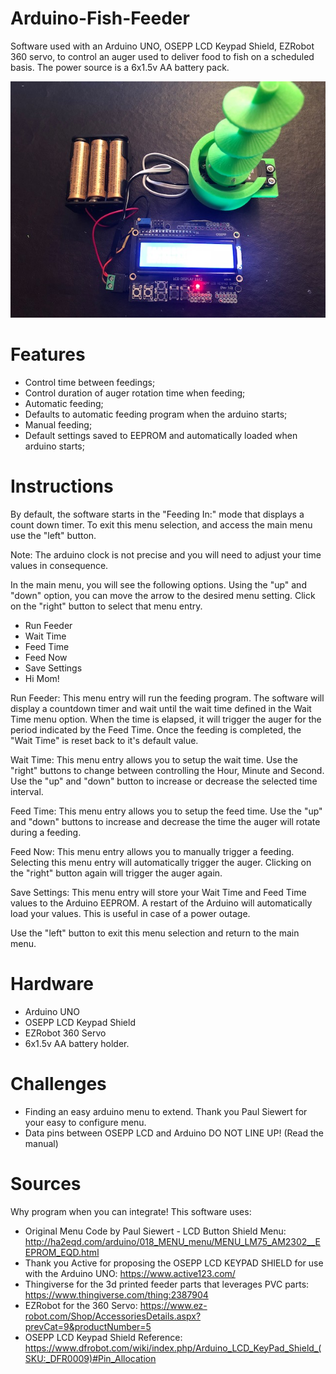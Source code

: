 # Arduino-Fish-Feeder
Software used with an Arduino UNO, OSEPP LCD Keypad Shield, EZRobot 360 servo, to control an auger used to deliver food to fish on a scheduled basis.  The power source is a 6x1.5v AA battery pack.

<img src="https://github.com/GermainBrunet/Arduino-Fish-Feeder/blob/master/img/Fish%20Feeder%20Setup.jpg"/>

# Features
- Control time between feedings;
- Control duration of auger rotation time when feeding;
- Automatic feeding;
- Defaults to automatic feeding program when the arduino starts;
- Manual feeding;
- Default settings saved to EEPROM and automatically loaded when arduino starts;

# Instructions
By default, the software starts in the "Feeding In:" mode that displays a count down timer.  To exit this menu selection, and access the main menu use the "left" button.

Note:  The arduino clock is not precise and you will need to adjust your time values in consequence.

In the main menu, you will see the following options.  Using the "up" and "down" option, you can move the arrow to the desired menu setting.  Click on the "right" button to select that menu entry. 
- Run Feeder
- Wait Time
- Feed Time
- Feed Now
- Save Settings
- Hi Mom!

Run Feeder: This menu entry will run the feeding program.  The software will display a countdown timer and wait until the wait time defined in the Wait Time menu option.  When the time is elapsed, it will trigger the auger for the period indicated by the Feed Time.  Once the feeding is completed, the "Wait Time" is reset back to it's default value. 

Wait Time: This menu entry allows you to setup the wait time.  Use the "right" buttons to change between controlling the Hour, Minute and Second.  Use the "up" and "down" button to increase or decrease the selected time interval.  

Feed Time: This menu entry allows you to setup the feed time.  Use the "up" and "down" buttons to increase and decrease the time the auger will rotate during a feeding.  

Feed Now: This menu entry allows you to manually trigger a feeding. Selecting this menu entry will automatically trigger the auger.  Clicking on the "right" button again will trigger the auger again. 

Save Settings:  This menu entry will store your Wait Time and Feed Time values to the Arduino EEPROM.  A restart of the Arduino will automatically load your values.  This is useful in case of a power outage. 

Use the "left" button to exit this menu selection and return to the main menu.

# Hardware
- Arduino UNO
- OSEPP LCD Keypad Shield
- EZRobot 360 Servo
- 6x1.5v AA battery holder.

# Challenges
- Finding an easy arduino menu to extend.  Thank you Paul Siewert for your easy to configure menu.
- Data pins between OSEPP LCD and Arduino DO NOT LINE UP!  (Read the manual)

# Sources
Why program when you can integrate!  This software uses:
- Original Menu Code by Paul Siewert - LCD Button Shield Menu: http://ha2eqd.com/arduino/018_MENU_menu/MENU_LM75_AM2302__EEPROM_EQD.html
- Thank you Active for proposing the OSEPP LCD KEYPAD SHIELD for use with the Arduino UNO: https://www.active123.com/
- Thingiverse for the 3d printed feeder parts that leverages PVC parts: https://www.thingiverse.com/thing:2387904
- EZRobot for the 360 Servo: https://www.ez-robot.com/Shop/AccessoriesDetails.aspx?prevCat=9&productNumber=5
- OSEPP LCD Keypad Shield Reference: https://www.dfrobot.com/wiki/index.php/Arduino_LCD_KeyPad_Shield_(SKU:_DFR0009)#Pin_Allocation



